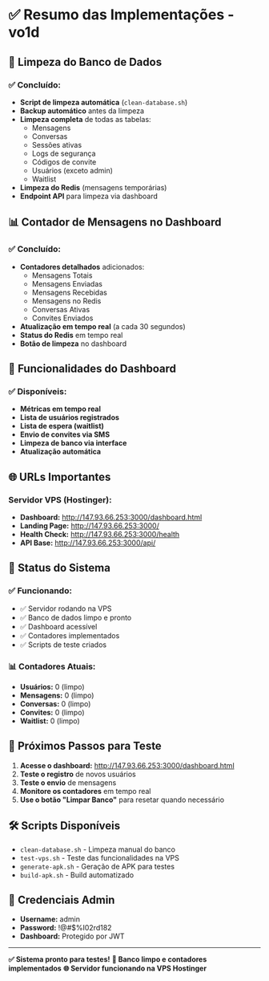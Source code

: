# ✅ Resumo das Implementações - vo1d

## 🧹 Limpeza do Banco de Dados

### ✅ Concluído:
- **Script de limpeza automática** (`clean-database.sh`)
- **Backup automático** antes da limpeza
- **Limpeza completa** de todas as tabelas:
  - Mensagens
  - Conversas
  - Sessões ativas
  - Logs de segurança
  - Códigos de convite
  - Usuários (exceto admin)
  - Waitlist
- **Limpeza do Redis** (mensagens temporárias)
- **Endpoint API** para limpeza via dashboard

## 📊 Contador de Mensagens no Dashboard

### ✅ Concluído:
- **Contadores detalhados** adicionados:
  - Mensagens Totais
  - Mensagens Enviadas
  - Mensagens Recebidas
  - Mensagens no Redis
  - Conversas Ativas
  - Convites Enviados
- **Atualização em tempo real** (a cada 30 segundos)
- **Status do Redis** em tempo real
- **Botão de limpeza** no dashboard

## 🔧 Funcionalidades do Dashboard

### ✅ Disponíveis:
- **Métricas em tempo real**
- **Lista de usuários registrados**
- **Lista de espera (waitlist)**
- **Envio de convites via SMS**
- **Limpeza de banco via interface**
- **Atualização automática**

## 🌐 URLs Importantes

### Servidor VPS (Hostinger):
- **Dashboard:** http://147.93.66.253:3000/dashboard.html
- **Landing Page:** http://147.93.66.253:3000/
- **Health Check:** http://147.93.66.253:3000/health
- **API Base:** http://147.93.66.253:3000/api/

## 📱 Status do Sistema

### ✅ Funcionando:
- ✅ Servidor rodando na VPS
- ✅ Banco de dados limpo e pronto
- ✅ Dashboard acessível
- ✅ Contadores implementados
- ✅ Scripts de teste criados

### 📊 Contadores Atuais:
- **Usuários:** 0 (limpo)
- **Mensagens:** 0 (limpo)
- **Conversas:** 0 (limpo)
- **Convites:** 0 (limpo)
- **Waitlist:** 0 (limpo)

## 🎯 Próximos Passos para Teste

1. **Acesse o dashboard:** http://147.93.66.253:3000/dashboard.html
2. **Teste o registro** de novos usuários
3. **Teste o envio** de mensagens
4. **Monitore os contadores** em tempo real
5. **Use o botão "Limpar Banco"** para resetar quando necessário

## 🛠️ Scripts Disponíveis

- `clean-database.sh` - Limpeza manual do banco
- `test-vps.sh` - Teste das funcionalidades na VPS
- `generate-apk.sh` - Geração de APK para testes
- `build-apk.sh` - Build automatizado

## 🔐 Credenciais Admin

- **Username:** admin
- **Password:** !@#$%I02rd182
- **Dashboard:** Protegido por JWT

---

**✅ Sistema pronto para testes!**
**📱 Banco limpo e contadores implementados**
**🌐 Servidor funcionando na VPS Hostinger**





